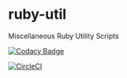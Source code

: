 # ruby-util
 Miscellaneous Ruby Utility Scripts 
 
[![Codacy Badge](https://api.codacy.com/project/badge/Grade/4202f4410ce546feb339715e43d3a7e4)](https://app.codacy.com/app/brostapholes/ruby-util?utm_source=github.com&utm_medium=referral&utm_content=Brostapholes/ruby-util&utm_campaign=badger)

[![CircleCI](https://circleci.com/gh/Brostapholes/ruby-util/tree/master.svg?style=svg)](https://circleci.com/gh/Brostapholes/ruby-util/tree/master)